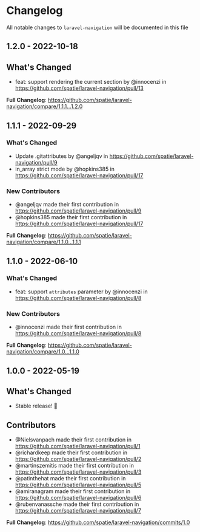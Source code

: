 # Changelog

All notable changes to `laravel-navigation` will be documented in this file

## 1.2.0 - 2022-10-18

## What's Changed

* feat: support rendering the current section by @innocenzi in https://github.com/spatie/laravel-navigation/pull/13

**Full Changelog**: https://github.com/spatie/laravel-navigation/compare/1.1.1...1.2.0

## 1.1.1 - 2022-09-29

### What's Changed

- Update .gitattributes by @angeljqv in https://github.com/spatie/laravel-navigation/pull/9
- in_array strict mode by @hopkins385 in https://github.com/spatie/laravel-navigation/pull/17

### New Contributors

- @angeljqv made their first contribution in https://github.com/spatie/laravel-navigation/pull/9
- @hopkins385 made their first contribution in https://github.com/spatie/laravel-navigation/pull/17

**Full Changelog**: https://github.com/spatie/laravel-navigation/compare/1.1.0...1.1.1

## 1.1.0 - 2022-06-10

### What's Changed

- feat: support `attributes` parameter by @innocenzi in https://github.com/spatie/laravel-navigation/pull/8

### New Contributors

- @innocenzi made their first contribution in https://github.com/spatie/laravel-navigation/pull/8

**Full Changelog**: https://github.com/spatie/laravel-navigation/compare/1.0...1.1.0

## 1.0.0 - 2022-05-19

## What's Changed

- Stable release! 🎉

## Contributors

- @Nielsvanpach made their first contribution in https://github.com/spatie/laravel-navigation/pull/1
- @richardkeep made their first contribution in https://github.com/spatie/laravel-navigation/pull/2
- @martinszemitis made their first contribution in https://github.com/spatie/laravel-navigation/pull/3
- @patinthehat made their first contribution in https://github.com/spatie/laravel-navigation/pull/5
- @amiranagram made their first contribution in https://github.com/spatie/laravel-navigation/pull/6
- @rubenvanassche made their first contribution in https://github.com/spatie/laravel-navigation/pull/7

**Full Changelog**: https://github.com/spatie/laravel-navigation/commits/1.0
